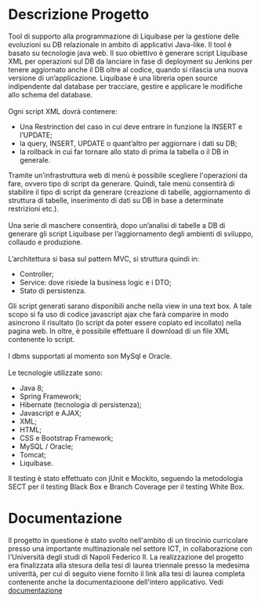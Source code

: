 <h1>Descrizione Progetto</h1>
Tool di supporto alla programmazione di Liquibase per la gestione delle evoluzioni su DB relazionale in ambito di applicativi Java-like.
Il tool è basato su tecnologie java web. Il suo obiettivo è generare script Liquibase XML per operazioni sul DB da lanciare in fase di deployment su Jenkins per tenere aggiornato anche il DB oltre al codice, quando si rilascia una nuova versione di un’applicazione.
Liquibase è una libreria open source indipendente dal database per tracciare, gestire e applicare le modifiche allo schema del database.
<br><br>
Ogni script XML dovrà contenere:
<ul>
	<li>Una Restrinction del caso in cui deve entrare in funzione la INSERT e l’UPDATE;</li>
	<li>la query, INSERT, UPDATE o quant’altro per aggiornare i dati su DB;</li>
	<li>la rollback in cui far tornare allo stato di prima la tabella o il DB in generale.</li>
</ul>
Tramite un’infrastruttura web di menù è possibile scegliere l'operazioni da fare, ovvero tipo di script da generare. Quindi, tale menù consentirà di stabilire il tipo di script da generare (creazione di tabelle, aggiornamento di struttura di tabelle, inserimento di dati su DB in base a determinate restrizioni etc.).
<br><br>
Una serie di maschere consentirà, dopo un’analisi di tabelle a DB di generare gli script Liquibase per l’aggiornamento degli ambienti di sviluppo, collaudo e produzione.
<br><br>
L’architettura si basa sul pattern MVC, si struttura quindi in:
<ul>
	<li>Controller;</li>
	<li>Service: dove risiede la business logic e i DTO;</li>
	<li>Stato di persistenza.</li>
</ul>
Gli script generati sarano disponibili anche nella view in una text box. A tale scopo si fa uso di codice javascript ajax che farà comparire in modo asincrono il risultato (lo script da poter essere copiato ed incollato) nella pagina web. In oltre, è possibile effettuare il download di un file XML contenente lo script.
<br><br>
I dbms supportati al momento son MySql e Oracle.
<br><br>
Le tecnologie utilizzate sono:
<ul>
	<li>Java 8;</li>
	<li>Spring Framework;</li>
	<li>Hibernate (tecnologia di persistenza);</li>
	<li>Javascript e AJAX;</li>
	<li>XML;</li>
	<li>HTML;</li>
	<li>CSS e Bootstrap Framework;</li>
	<li>MySQL / Oracle;</li>
	<li>Tomcat;</li>
	<li>Liquibase.</li>
</ul>

Il testing è stato effettuato con jUnit e Mockito, seguendo la metodologia SECT per il testing Black Box e Branch Coverage per il testing White Box.

# Documentazione
Il progetto in questione è stato svolto nell'ambito di un tirocinio curricolare presso una importante multinazionale nel settore ICT, in collaborazione con l'Università degli studi di Napoli Federico II. La realizzazione del progetto era finalizzata alla stesura della tesi di laurea triennale presso la medesima univerità, per cui di seguito viene fornito il link alla tesi di laurea completa contenente anche la documentazioone dell'intero applicativo.
Vedi <a href="https://drive.google.com/file/d/1q-7YKrnldXI-SRMjaBw5asE6Wo-0DHRC/view?usp=sharing">documentazione</a> 
